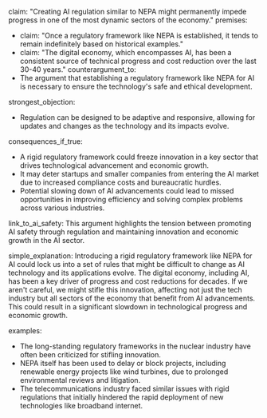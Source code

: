claim: "Creating AI regulation similar to NEPA might permanently impede progress in one of the most dynamic sectors of the economy."
premises:
  - claim: "Once a regulatory framework like NEPA is established, it tends to remain indefinitely based on historical examples."
  - claim: "The digital economy, which encompasses AI, has been a consistent source of technical progress and cost reduction over the last 30-40 years."
counterargument_to:
  - The argument that establishing a regulatory framework like NEPA for AI is necessary to ensure the technology's safe and ethical development.

strongest_objection:
  - Regulation can be designed to be adaptive and responsive, allowing for updates and changes as the technology and its impacts evolve.

consequences_if_true:
  - A rigid regulatory framework could freeze innovation in a key sector that drives technological advancement and economic growth.
  - It may deter startups and smaller companies from entering the AI market due to increased compliance costs and bureaucratic hurdles.
  - Potential slowing down of AI advancements could lead to missed opportunities in improving efficiency and solving complex problems across various industries.

link_to_ai_safety:
  This argument highlights the tension between promoting AI safety through regulation and maintaining innovation and economic growth in the AI sector.

simple_explanation:
  Introducing a rigid regulatory framework like NEPA for AI could lock us into a set of rules that might be difficult to change as AI technology and its applications evolve. The digital economy, including AI, has been a key driver of progress and cost reductions for decades. If we aren't careful, we might stifle this innovation, affecting not just the tech industry but all sectors of the economy that benefit from AI advancements. This could result in a significant slowdown in technological progress and economic growth.

examples:
  - The long-standing regulatory frameworks in the nuclear industry have often been criticized for stifling innovation.
  - NEPA itself has been used to delay or block projects, including renewable energy projects like wind turbines, due to prolonged environmental reviews and litigation.
  - The telecommunications industry faced similar issues with rigid regulations that initially hindered the rapid deployment of new technologies like broadband internet.